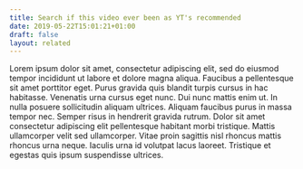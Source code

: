 ```yaml
---
title: Search if this video ever been as YT's recommended
date: 2019-05-22T15:01:21+01:00
draft: false
layout: related
---
```


Lorem ipsum dolor sit amet, consectetur adipiscing elit, sed do eiusmod tempor incididunt ut labore et dolore magna aliqua. Faucibus a pellentesque sit amet porttitor eget. Purus gravida quis blandit turpis cursus in hac habitasse. Venenatis urna cursus eget nunc. Dui nunc mattis enim ut. In nulla posuere sollicitudin aliquam ultrices. Aliquam faucibus purus in massa tempor nec. Semper risus in hendrerit gravida rutrum. Dolor sit amet consectetur adipiscing elit pellentesque habitant morbi tristique. Mattis ullamcorper velit sed ullamcorper. Vitae proin sagittis nisl rhoncus mattis rhoncus urna neque. Iaculis urna id volutpat lacus laoreet. Tristique et egestas quis ipsum suspendisse ultrices.

